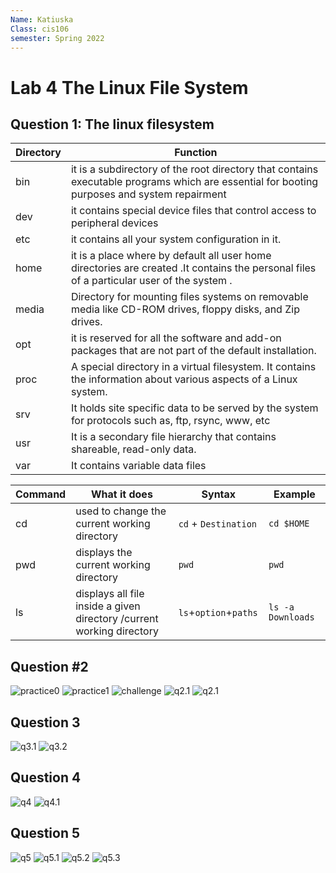 ```yaml
---
Name: Katiuska
Class: cis106
semester: Spring 2022
---
```


# Lab 4 The Linux File System

## Question 1: The linux filesystem 

|Directory|Function                                                                                                                                   |
|---------|-------------------------------------------------------------------------------------------------------------------------------------------|
|bin      |it is a subdirectory of the root directory that contains executable programs which are essential for booting purposes and system repairment|
|dev      |it contains special device files that control access to peripheral devices                                                                 |
|etc      |it contains all your system configuration in it.                                                                                           |
|home     |it is a place where by default all user home directories are created .It contains the personal files of a particular user of the system .   |
|media    | Directory for mounting files systems on removable media like CD-ROM drives, floppy disks, and Zip drives.                                 |
|opt      |it is reserved for all the software and add-on packages that are not part of the default installation.                                     |
|proc     | A special directory in a virtual filesystem. It contains the information about various aspects of a Linux system.                         |
|srv      | It holds site specific data to be served by the system for protocols such as, ftp, rsync, www, etc                                        |
|usr      | It is a secondary file hierarchy that contains shareable, read-only data.                                                                 |
|var      | It contains variable data files                                                                                                           |


|Command|           What it does                                              |           Syntax                                  |                Example              |
|-------|-------------------------------------------------------------------- |---------------------------------------------------|-------------------------------------|
|cd     |used to change the current working directory                         | `cd` + `Destination `                             |               `cd $HOME`            |
|pwd    |displays the current working directory                               | `pwd`                                             |                `pwd`                |
|ls     |displays all file inside a given directory /current working directory| `ls`+`option`+`paths`                             |            `ls -a Downloads`        |
## Question #2
![practice0](pract1.0.png)
![practice1](practice1.png)
![challenge](challenge1.png)
![q2.1](q2.1.png)
![q2.1](q2.2.png)

## Question 3
![q3.1](q3.1.png)
![q3.2](q3.2.png)

## Question 4
![q4](q4.png)
![q4.1](q4.1.png)

## Question 5
![q5](q5.png)
![q5.1](q5.1.png)
![q5.2](q5.2.png)
![q5.3](q5.3.png)

